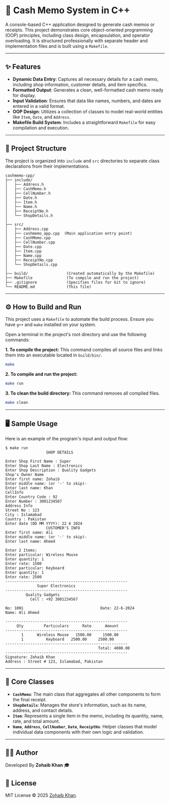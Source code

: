 # 🧾 Cash Memo System in C++

A console-based C++ application designed to generate cash memos or receipts. This project demonstrates core object-oriented programming (OOP) principles, including class design, encapsulation, and operator overloading. It is structured professionally with separate header and implementation files and is built using a `Makefile`.

---

## ✨ Features

- **Dynamic Data Entry**: Captures all necessary details for a cash memo, including shop information, customer details, and item specifics.
- **Formatted Output**: Generates a clean, well-formatted cash memo ready for display.
- **Input Validation**: Ensures that data like names, numbers, and dates are entered in a valid format.
- **OOP Design**: Utilizes a collection of classes to model real-world entities like `Item`, `Date`, and `Address`.
- **Makefile Build System**: Includes a straightforward `Makefile` for easy compilation and execution.

---

## 📁 Project Structure

The project is organized into `include` and `src` directories to separate class declarations from their implementations.

```
cashmemo-cpp/
├── include/
│   ├── Address.h
│   ├── CashMemo.h
│   ├── CellNumber.h
│   ├── Date.h
│   ├── Item.h
│   ├── Name.h
│   ├── ReceiptNo.h
│   └── ShopDetails.h
│
├── src/
│   ├── Address.cpp
│   ├── cashmemo_app.cpp  (Main application entry point)
│   ├── CashMemo.cpp
│   ├── CellNumber.cpp
│   ├── Date.cpp
│   ├── Item.cpp
│   ├── Name.cpp
│   ├── ReceiptNo.cpp
│   └── ShopDetails.cpp
│
├── build/                 (Created automatically by the Makefile)
├── Makefile               (To compile and run the project)
├── .gitignore             (Specifies files for Git to ignore)
└── README.md              (This file)
```

---

## ⚙️ How to Build and Run

This project uses a `Makefile` to automate the build process. Ensure you have `g++` and `make` installed on your system.

Open a terminal in the project's root directory and use the following commands:

**1. To compile the project:**
This command compiles all source files and links them into an executable located in `build/bin/`.
```bash
make
```

**2. To compile and run the project:**
```bash
make run
```

**3. To clean the build directory:**
This command removes all compiled files.
```bash
make clean
```

---

## 🖥️ Sample Usage

Here is an example of the program's input and output flow:

```
$ make run
                  SHOP DETAILS

Enter Shop First Name : Super
Enter Shop Last Name : Electronics
Enter Shop Description : Quality Gadgets
Shop's Owner Name
Enter first name: Zohaib
Enter middle name: (or '-' to skip)-
Enter last name: Khan
CellInfo 
Enter Country Code : 92
Enter Number : 3001234567
Address Info
Street No : 123
City : Islamabad
Country : Pakistan
Enter date (DD MM YYYY): 22 6 2024
                  CUSTOMER'S INFO
Enter first name: Ali
Enter middle name: (or '-' to skip)-
Enter last name: Ahmed

Enter 2 Items:
Enter particular: Wireless Mouse
Enter quantity: 1
Enter rate: 1500
Enter particular: Keyboard
Enter quantity: 1
Enter rate: 2500
------------------------------------------------------
              Super Electronics
------------------------------------------------------
         Quality Gadgets
           Cell : +92 3001234567

No: 1001                                  Date: 22-6-2024
Name: Ali Ahmed

------------------------------------------------------
     Qty         Particulars      Rate      Amount
------------------------------------------------------
       1      Wireless Mouse   1500.00     1500.00
       1          Keyboard   2500.00     2500.00
------------------------------------------------------
                                         Total: 4000.00
------------------------------------------------------
Signature: Zohaib Khan
Address : Street # 123, Islamabad, Pakistan

```

---

## 🧩 Core Classes

- **`CashMemo`**: The main class that aggregates all other components to form the final receipt.
- **`ShopDetails`**: Manages the store's information, such as its name, address, and contact details.
- **`Item`**: Represents a single item in the memo, including its quantity, name, rate, and total amount.
- **`Name`**, **`Address`**, **`CellNumber`**, **`Date`**, **`ReceiptNo`**: Helper classes that model individual data components with their own logic and validation.

---

## 👨‍💻 Author

Developed By **Zohaib Khan** 🎓

## 📄 License

MIT License © 2025 [Zohaib Khan](https://github.com/ZohaibCodez).
